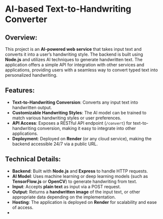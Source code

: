 # AI-based Text-to-Handwriting Converter

## Overview:
This project is an **AI-powered web service** that takes input text and converts it into a user’s handwriting style. The backend is built using **Node.js** and utilizes AI techniques to generate handwritten text. The application offers a simple API for integration with other services and applications, providing users with a seamless way to convert typed text into personalized handwriting.

## Features:
- **Text-to-Handwriting Conversion**: Converts any input text into handwritten output.
- **Customizable Handwriting Styles**: The AI model can be trained to match various handwriting styles or user preferences.
- **API Access**: Exposes a RESTful API endpoint (`/convert`) for text-to-handwriting conversion, making it easy to integrate into other applications.
- **Deployment**: Deployed on **Render** (or any cloud service), making the backend accessible 24/7 via a public URL.

## Technical Details:
- **Backend**: Built with **Node.js** and **Express** to handle HTTP requests.
- **AI Model**: Uses machine learning or deep learning models (such as **TensorFlow.js** or **OpenCV**) to generate handwriting from text.
- **Input**: Accepts **plain text** as input via a POST request.
- **Output**: Returns a **handwritten image** of the input text, or other appropriate data depending on the implementation.
- **Hosting**: The application is deployed on **Render** for scalability and ease of access.
- 
